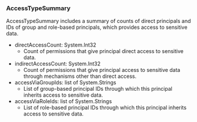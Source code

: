 ### AccessTypeSummary
AccessTypeSummary includes a summary of counts of direct principals and IDs
of group and role-based principals, which provides access to sensitive data.

- directAccessCount: System.Int32
  - Count of permissions that give principal direct access to sensitive data.
- indirectAccessCount: System.Int32
  - Count of permissions that give principal access to sensitive data
through mechanisms other than direct access.
- accessViaGroupIds: list of System.Strings
  - List of group-based principal IDs through which this principal inherits
access to sensitive data.
- accessViaRoleIds: list of System.Strings
  - List of role-based principal IDs through which this principal inherits
access to sensitive data.
